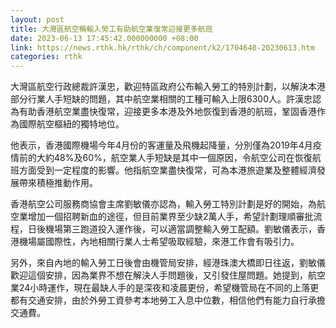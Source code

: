 ```yaml
---
layout: post
title: 大灣區航空稱輸入勞工有助航空業復常迎接更多航班
date: 2023-06-13 17:45:42.000000000 +08:00
link: https://news.rthk.hk/rthk/ch/component/k2/1704640-20230613.htm
categories: rthk
---
```


大灣區航空行政總裁許漢忠，歡迎特區政府公布輸入勞工的特別計劃，以解決本港部分行業人手短缺的問題，其中航空業相關的工種可輸入上限6300人。許漢忠認為有助香港航空業盡快復常，迎接更多本港及外地恢復到香港的航班，鞏固香港作為國際航空樞紐的獨特地位。

他表示，香港國際機場今年4月份的客運量及飛機起降量，分別僅為2019年4月疫情前的大約48%及60%，航空業人手短缺是其中一個原因，令航空公司在恢復航班方面受到一定程度的影響。他指航空業盡快復常，可為本港旅遊業及整體經濟發展帶來積極推動作用。

香港航空公司服務商協會主席劉敏儀亦認為，輸入勞工特別計劃是好的開始，為航空業增加一個招聘新血的途徑，但目前業界至少缺2萬人手，希望計劃理順審批流程，日後機場第三跑道投入運作後，可以適當調整輸入勞工配額。劉敏儀表示，香港機場屬國際性，內地相關行業人士希望吸取經驗，來港工作會有吸引力。

另外，來自內地的輸入勞工日後會由機管局安排，經港珠澳大橋即日往返，劉敏儀歡迎這個安排，因為業界不想在解決人手問題後，又引發住屋問題。她提到，航空業24小時運作，現在最缺人手的是深夜和凌晨更份，希望機管局在不同的上落更都有交通安排，由於外勞工資參考本地勞工入息中位數，相信他們有能力自行承擔交通費。
